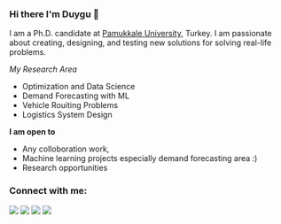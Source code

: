 ### Hi there I'm Duygu 👋

I am a Ph.D. candidate at [Pamukkale University](https://www.pau.edu.tr/pau/en), Turkey. I am passionate about creating, designing, and testing new solutions for solving real-life problems.

*My Research Area*
- Optimization and Data Science
- Demand Forecasting with ML
- Vehicle Rouiting Problems
- Logistics System Design 

**I am open to**
- Any colloboration work, 
- Machine learning projects especially demand forecasting area :)
- Research opportunities 

### Connect with me: 

<p align = "center">

[<img src="https://img.shields.io/badge/kaggle-%2312100E.svg?&style=for-the-badge&logo=kaggle&logoColor=white&color=black" />](https://www.kaggle.com/duygutopalolu)
[<img src="https://img.shields.io/badge/twitter-%231DA1F2.svg?&style=for-the-badge&logo=twitter&logoColor=white&color=black" />](https://twitter.com/duygutopaloglu) 
[<img src="https://img.shields.io/badge/linkedin-%2312100E.svg?&style=for-the-badge&logo=linkedin&logoColor=white&color=black" />](https://www.linkedin.com/in/duygu-topaloglu/)
[<img src="https://img.shields.io/badge/medium-%2312100E.svg?&style=for-the-badge&logo=medium&logoColor=white&color=black" />](https://medium.com/@duygutopaloglu)

</p>

<!--
**duygutopaloglu/duygutopaloglu** is a ✨ _special_ ✨ repository because its `README.md` (this file) appears on your GitHub profile.

Here are some ideas to get you started:

- 🔭 I’m currently working on ...
- 🌱 I’m currently learning ...
- 👯 I’m looking to collaborate on ...
- 🤔 I’m looking for help with ...
- 💬 Ask me about ...
- 📫 How to reach me: ...
- 😄 Pronouns: ...
- ⚡ Fun fact: ...
-->
